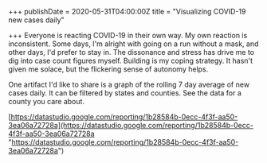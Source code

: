 +++
publishDate = 2020-05-31T04:00:00Z
title = "Visualizing COVID-19 new cases daily"

+++
Everyone is reacting COVID-19 in their own way. My own reaction is inconsistent. Some days, I'm alright with going on a run without a mask, and other days, I'd prefer to stay in. The dissonance and stress has drive me to dig into case count figures myself. Building is my coping strategy. It hasn't given me solace, but the flickering sense of autonomy helps. 

One artifact I'd like to share is a graph of the rolling 7 day average of new cases daily. It can be filtered by states and counties. See the data for a county you care about.

[https://datastudio.google.com/reporting/1b28584b-0ecc-4f3f-aa50-3ea06a72728a](https://datastudio.google.com/reporting/1b28584b-0ecc-4f3f-aa50-3ea06a72728a "https://datastudio.google.com/reporting/1b28584b-0ecc-4f3f-aa50-3ea06a72728a")
